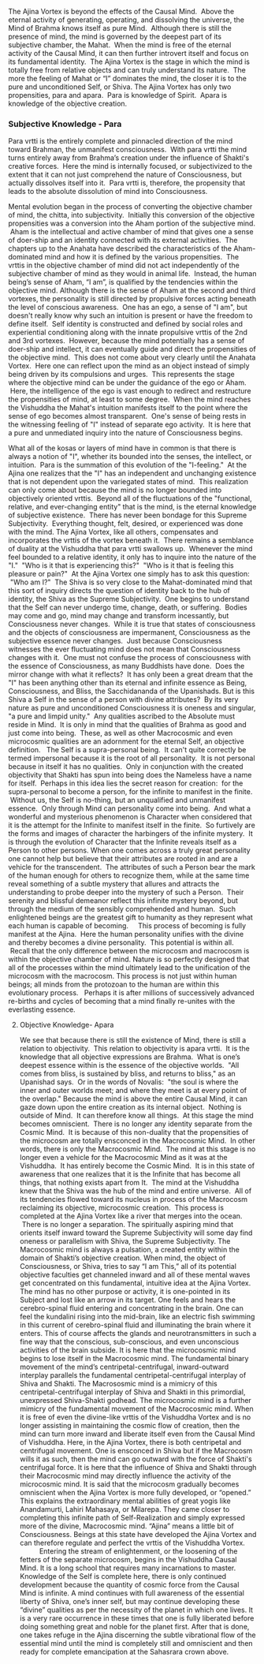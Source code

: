 

The Ajina Vortex is beyond the effects of the Causal Mind.  Above the eternal activity of generating, operating, and dissolving the universe, the Mind of Brahma knows itself as pure Mind.  Although there is still the presence of mind, the mind is governed by the deepest part of its subjective chamber, the Mahat.  When the mind is free of the eternal activity of the Causal  Mind, it can then further introvert itself and focus on its fundamental identity.  The Ajina Vortex is the stage in which the mind is totally free from relative objects and can truly understand its nature.  The more the feeling of Mahat or “I” dominates the mind, the closer it is to the pure and unconditioned Self, or Shiva.
	The Ajina Vortex has only two propensities, para and apara.  Para is knowledge of Spirit.  Apara is knowledge of the objective creation.
   

### Subjective Knowledge - Para

Para vrtti is the entirely complete and pinnacled direction of the mind toward Brahman, the unmanifest consciousness.  With para vrtti the mind turns entirely away from Brahma’s creation under the influence of Shakti's creative forces.  Here the mind is internally focused, or subjectivized to the extent that it can not just comprehend the nature of Consciousness, but actually dissolves itself into it.  Para vrtti is, therefore, the propensity that leads to the absolute dissolution of mind into Consciousness.

Mental evolution began in the process of converting the objective chamber of mind, the chitta, into subjectivity.  Initially this conversion of the objective propensities was a conversion into the Aham portion of the subjective mind.  Aham is the intellectual and active chamber of mind that gives one a sense of doer-ship and an identity connected with its external activities.  The chapters up to the Anahata have described the characteristics of the Aham-dominated mind and how it is defined by the various propensities.  The vrttis in the objective chamber of mind did not act independently of the subjective chamber of mind as they would in animal life.  Instead, the human being’s sense of Aham, “I am”, is qualified by the tendencies within the objective mind. Although there is the sense of Aham at the second and third vortexes, the personality is still directed by propulsive forces acting beneath the level of conscious awareness.  One has an ego, a sense of "I am", but doesn't really know why such an intuition is present or have the freedom to define itself.  Self identity is constructed and defined by social roles and experiential conditioning along with the innate propulsive vrttis of the 2nd and 3rd vortexes.  However, because the mind potentially has a sense of doer-ship and intellect, it can eventually guide and direct the propensities of the objective mind.  This does not come about very clearly until the Anahata Vortex.  Here one can reflect upon the mind as an object instead of simply being driven by its compulsions and urges.  This represents the stage where the objective mind can be under the guidance of the ego or Aham.  Here, the intelligence of the ego is vast enough to redirect and restructure the propensities of mind, at least to some degree.  When the mind reaches the Vishuddha the Mahat's intuition manifests itself to the point where the sense of ego becomes almost transparent.  One's sense of being rests in the witnessing feeling of "I" instead of separate ego activity.  It is here that a pure and unmediated inquiry into the nature of Consciousness begins.  

What all of the kosas or layers of mind have in common is that there is always a notion of "I", whether its bounded into the senses, the intellect, or intuition.  Para is the summation of this evolution of the "I-feeling."  At the Ajina one realizes that the "I" has an independent and unchanging existence that is not dependent upon the variegated states of mind.  This realization can only come about because the mind is no longer bounded into objectively oriented vrttis.  Beyond all of the fluctuations of the "functional, relative, and ever-changing entity" that is the mind, is the eternal knowledge of subjective existence.  There has never been bondage for this Supreme Subjectivity.  Everything thought, felt, desired, or experienced was done with the mind.
	The Ajina Vortex, like all others, compensates and incorporates the vrttis of the vortex beneath it.  There remains a semblance of duality at the Vishuddha that para vrtti swallows up.  Whenever the mind feel bounded to a relative identity, it only has to inquire into the nature of the "I."  "Who is it that is experiencing this?"  "Who is it that is feeling this pleasure or pain?"  At the Ajina Vortex one simply has to ask this question:  "Who am I?"  The Shiva is so very close to the Mahat-dominated mind that this sort of inquiry directs the question of identity back to the hub of identity, the Shiva as the Supreme Subjectivity.  One begins to understand that the Self can never undergo time, change, death, or suffering.  Bodies may come and go, mind may change and transform incessantly, but Consciousness never changes.  While it is true that states of consciousness and the objects of consciousness are impermanent, Consciousness as the subjective essence never changes.  Just because Consciousness witnesses the ever fluctuating mind does not mean that Consciousness changes with it.  One must not confuse the process of consciousness with the essence of Consciousness, as many Buddhists have done.  Does the mirror change with what it reflects?  It has only been a great dream that the "I" has been anything other than its eternal and infinite essence as Being, Consciousness, and Bliss, the Sacchidananda of the Upanishads.
	But is this Shiva a Self in the sense of a person with divine attributes?  By its very nature as pure and unconditioned Consciousness it is oneness and singular, "a pure and limpid unity."  Any qualities ascribed to the Absolute must reside in Mind.  It is only in mind that the qualities of Brahma as good and just come into being.  These, as well as other Macrocosmic and even microcosmic qualities are an adornment for the eternal Self, an objective definition.  
	The Self is a supra-personal being.  It can't quite correctly be termed impersonal because it is the root of all personality.  It is not personal because in itself it has no qualities.  Only in conjunction with the created objectivity that Shakti has spun into being does the Nameless have a name for itself.  Perhaps in this idea lies the secret reason for creation:  for the supra-personal to become a person, for the infinite to manifest in the finite.  Without us, the Self is no-thing, but an unqualified and unmanifest essence.  Only through Mind can personality come into being.  And what a wonderful and mysterious phenomenon is Character when considered that it is the attempt for the Infinite to manifest itself in the finite.  So furtively are the forms and images of character the harbingers of the infinite mystery.  It is through the evolution of Character that the Infinite reveals itself as a Person to other persons. 	When one comes across a truly great personality one cannot help but believe that their attributes are rooted in and are a vehicle for the transcendent.  The attributes of such a Person bear the mark of the human enough for others to recognize them, while at the same time reveal something of a subtle mystery that allures and attracts the understanding to probe deeper into the mystery of such a Person.  Their serenity and blissful demeanor reflect this infinite mystery beyond, but through the medium of the sensibly comprehended and human.  Such enlightened beings are the greatest gift to humanity as they represent what each human is capable of becoming.
    This process of becoming is fully manifest at the Ajina.  Here the human personality unifies with the divine and thereby becomes a divine personality.  This potential is within all.  Recall that the only difference between the microcosm and macrocosm is within the objective chamber of mind. Nature is so perfectly designed that all of the processes within the mind ultimately lead to the unification of the microcosm with the macrocosm. This process is not just within human beings; all minds from the protozoan to the human are within this evolutionary process.   Perhaps it is after millions of successively advanced re-births and cycles of becoming that a mind finally re-unites with the everlasting essence.   

2. Objective Knowledge- Apara

	We see that because there is still the existence of Mind, there is still a relation to objectivity.  This relation to objectivity is apara vrtti.  It is the knowledge that all objective expressions are Brahma.  What is one’s deepest essence within is the essence of the objective worlds.  "All comes from bliss, is sustained by bliss, and returns to bliss," as an Upanishad says.  Or in the words of Novalis:  "the soul is where the inner and outer worlds meet; and where they meet is at every point of the overlap."  Because the mind is above the entire Causal  Mind, it can gaze down upon the entire creation as its internal object.  Nothing is outside of Mind.  It can therefore know all things.  At this stage the mind becomes omniscient.  There is no longer any identity separate from the Cosmic Mind.  It is because of this non-duality that the propensities of the microcosm are totally ensconced in the Macrocosmic Mind.  In other words, there is only the Macrocosmic Mind.  The mind at this stage is no longer even a vehicle for the Macrocosmic Mind as it was at the Vishuddha.  It has entirely become the Cosmic Mind.  It is in this state of awareness that one realizes that it is the Infinite that has become all things, that nothing exists apart from It.  The mind at the Vishuddha knew that the Shiva was the hub of the mind and entire universe.  All of its tendencies flowed toward its nucleus in process of the Macrocosm reclaiming its objective, microcosmic creation.  This process is completed at the Ajina Vortex like a river that merges into the ocean.  There is no longer a separation.
	The spiritually aspiring mind that orients itself inward toward the Supreme Subjectivity will some day find oneness or parallelism with Shiva, the Supreme Subjectivity. The Macrocosmic mind is always a pulsation, a created entity within the domain of Shakti’s objective creation. When mind, the object of Consciousness, or Shiva, tries to say “I am This,” all of its potential objective faculties get channeled inward and all of these mental waves get concentrated on this fundamental, intuitive idea at the Ajina Vortex. The mind has no other purpose or activity, it is one-pointed in its Subject and lost like an arrow in its target. One feels and hears the cerebro-spinal fluid entering and concentrating in the brain. One can feel the kundalini rising into the mid-brain, like an electric fish swimming in this current of cerebro-spinal fluid and illuminating the brain where it enters. This of course affects the glands and neurotransmitters in such a fine way that the conscious, sub-conscious, and even unconscious activities of the brain subside. It is here that the microcosmic mind begins to lose itself in the Macrocosmic mind. The fundamental binary movement of the mind’s centripetal-centrifugal, inward-outward interplay parallels the fundamental centripetal-centrifugal interplay of Shiva and Shakti.
	The Macrososmic mind is a mimicry of this centripetal-centrifugal interplay of Shiva and Shakti in this primordial, unexpressed Shiva-Shakti godhead. The microcosmic mind is a further mimicry of the fundamental movement of the Macrocosmic mind. When it is free of even the divine-like vrttis of the Vishuddha Vortex and is no longer assisting in maintaining the cosmic flow of creation, then the mind can turn more inward and liberate itself even from the Causal  Mind of Vishuddha. Here, in the Ajina Vortex, there is both centripetal and centrifugal movement. One is ensconced in Shiva but if the Macrocosm wills it as such, then the mind can go outward with the force of Shakti's centrifugal force. It is here that the influence of Shiva and Shakti through their Macrocosmic mind may directly influence the activity of the microcosmic mind. It is said that the microcosm gradually becomes omniscient when the Ajina Vortex is more fully developed, or “opened.” This explains the extraordinary mental abilities of great yogis like Anandamurti, Lahiri Mahasaya, or Milarepa. They came closer to completing this infinite path of Self-Realization and simply expressed more of the divine, Macrocosmic mind. “Ajina” means a little bit of Consciousness. Beings at this state have developed the Ajina Vortex and can therefore regulate and perfect the vrttis of the Vishuddha Vortex.
          Entering the stream of enlightenment, or the loosening of the fetters of the separate microcosm, begins in the Vishuddha Causal  Mind. It is a long school that requires many incarnations to master. Knowledge of the Self is complete here, there is only continued development because the quantity of cosmic force from the Causal  Mind is infinite. A mind continues with full awareness of the essential liberty of Shiva, one’s inner self, but may continue developing these “divine” qualities as per the necessity of the planet in which one lives. It is a very rare occurrence in these times that one is fully liberated before doing something great and noble for the planet first. After that is done, one takes refuge in the Ajina discerning the subtle vibrational flow of the essential mind until the mind is completely still and omniscient and then ready for complete emancipation at the Sahasrara crown above.   
